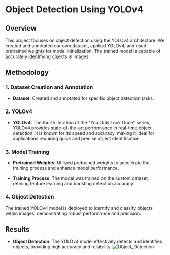 # Object Detection Using YOLOv4

## Overview

This project focuses on object detection using the YOLOv4 architecture. We created and annotated our own dataset, applied YOLOv4, and used pretrained weights for model initialization. The trained model is capable of accurately identifying objects in images.

## Methodology

### 1. Dataset Creation and Annotation

- **Dataset**: Created and annotated for specific object detection tasks.

### 2. YOLOv4

- **YOLOv4**: The fourth iteration of the "You Only Look Once" series, YOLOv4 provides state-of-the-art performance in real-time object detection. It is known for its speed and accuracy, making it ideal for applications requiring quick and precise object identification.

### 3. Model Training

- **Pretrained Weights**: Utilized pretrained weights to accelerate the training process and enhance model performance.
  
- **Training Process**: The model was trained on the custom dataset, refining feature learning and boosting detection accuracy.

### 4. Object Detection

The trained YOLOv4 model is deployed to identify and classify objects within images, demonstrating robust performance and precision.

## Results

- **Object Detection**: The YOLOv4 model effectively detects and identifies objects, providing high accuracy and reliability.
 ![Object_Detection](https://i.ibb.co/BCqbxLF/od.png) 

